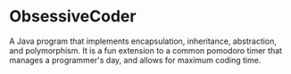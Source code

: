 # ObsessiveCoder
A Java program that implements encapsulation, inheritance, abstraction, and polymorphism. It is a fun extension to a common pomodoro timer that manages a programmer's day, and allows for maximum coding time.
